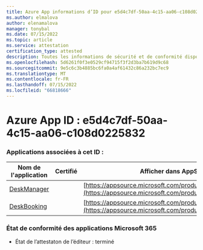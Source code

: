 ```yaml
---
title: Azure App informations d’ID pour e5d4c7df-50aa-4c15-aa06-c108d0225832
ms.author: elmalova
author: elenamalova
manager: tonybal
ms.date: 07/15/2022
ms.topic: article
ms.service: attestation
certification_type: attested
description: Toutes les informations de sécurité et de conformité disponibles pour e5d4c7df-50aa-4c15-aa06-c108d0225832.
ms.openlocfilehash: 5d6261f0f3e0529cf94715f3f2d3ba7b619d9c68
ms.sourcegitcommit: 9e5c6c3b4885bc6fa0a4af61432c86a232bc7ec9
ms.translationtype: MT
ms.contentlocale: fr-FR
ms.lasthandoff: 07/15/2022
ms.locfileid: "66818666"
---
```

# <a name="azure-app-id-e5d4c7df-50aa-4c15-aa06-c108d0225832"></a>Azure App ID : e5d4c7df-50aa-4c15-aa06-c108d0225832


### <a name="apps-associated-with-this-id"></a>Applications associées à cet ID :
| **Nom de l'application** | **Certifié** | **Afficher dans AppSource** |
|--------------|---------------|-----------------------|
| [DeskManager](../forward/WA200003831.md) |  | [https://appsource.microsoft.com/product/office/WA200003831](https://appsource.microsoft.com/product/office/WA200003831) |
| [DeskBooking](../forward/WA200003866.md) |  | [https://appsource.microsoft.com/product/office/WA200003866](https://appsource.microsoft.com/product/office/WA200003866) |

### <a name="microsoft-365-app-compliance-status"></a>État de conformité des applications Microsoft 365
- État de l’attestaton de l’éditeur : terminé

